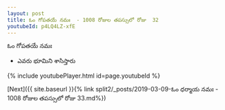 ```yaml
---
layout: post
title: ఓం గోపతయే నమః  - 1008 రోజుల తపస్సులో రోజు  32
youtubeId: p4LQ4LZ-xfE
---
```

 
 
 ఓం గోపతయే నమః  
 
 -  ఎవరు భూమిని శాసిస్తారు 
 
  
 
  
 
 
 
 
 
 


{% include youtubePlayer.html id=page.youtubeId %}
 
[Next]({{ site.baseurl }}{% link  split2/_posts/2019-03-09-ఓం ధర్మాయ నమః  - 1008 రోజుల తపస్సులో రోజు  33.md%})
 
